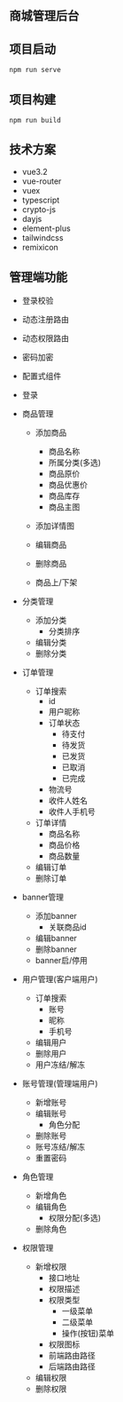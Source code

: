 ## 商城管理后台

## 项目启动 
``` shell
npm run serve
```

## 项目构建 
``` shell
npm run build
```


## 技术方案
- vue3.2
- vue-router
- vuex
- typescript
- crypto-js
- dayjs
- element-plus
- tailwindcss
- remixicon
## 管理端功能

- 登录校验
- 动态注册路由
- 动态权限路由
- 密码加密
- 配置式组件


- 登录

- 商品管理
  - 添加商品
    - 商品名称
    - 所属分类(多选)
    - 商品原价
    - 商品优惠价
    - 商品库存
    - 商品主图

  - 添加详情图
  - 编辑商品
  - 删除商品
  - 商品上/下架

- 分类管理
  - 添加分类
    - 分类排序
  - 编辑分类
  - 删除分类

- 订单管理
  - 订单搜索
    - id
    - 用户昵称
    - 订单状态
      - 待支付
      - 待发货
      - 已发货
      - 已取消
      - 已完成
    - 物流号
    - 收件人姓名
    - 收件人手机号
  - 订单详情
    - 商品名称
    - 商品价格
    - 商品数量
  - 编辑订单
  - 删除订单

- banner管理
  - 添加banner
    - 关联商品id
  - 编辑banner
  - 删除banner
  - banner启/停用

- 用户管理(客户端用户)
  - 订单搜索
    - 账号
    - 昵称
    - 手机号
  - 编辑用户
  - 删除用户
  - 用户冻结/解冻

- 账号管理(管理端用户)
  - 新增账号
  - 编辑账号
    - 角色分配
  - 删除账号
  - 账号冻结/解冻
  - 重置密码

- 角色管理
  - 新增角色
  - 编辑角色
    - 权限分配(多选)
  - 删除角色

- 权限管理
  - 新增权限
    - 接口地址
    - 权限描述
    - 权限类型
      - 一级菜单
      - 二级菜单
      - 操作(按钮)菜单
    - 权限图标
    - 前端路由路径
    - 后端路由路径
  - 编辑权限
  - 删除权限

